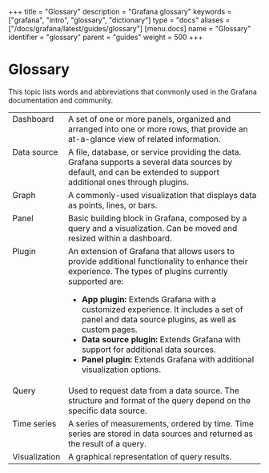 +++
title = "Glossary"
description = "Grafana glossary"
keywords = ["grafana", "intro", "glossary", "dictionary"]
type = "docs"
aliases = ["/docs/grafana/latest/guides/glossary"]
[menu.docs]
name = "Glossary"
identifier = "glossary"
parent = "guides"
weight = 500
+++

# Glossary

This topic lists words and abbreviations that commonly used in the Grafana documentation and community.

<table>
  <tr>
    <td style = "vertical-align: top;">Dashboard</td>
    <td>A set of one or more panels, organized and arranged into one or more rows, that provide an at-a-glance view of related information.</td>
  </tr>
  <tr>
    <td style = "vertical-align: top;">Data source</td>
    <td>A file, database, or service providing the data. Grafana supports a several data sources by default, and can be extended to support additional ones through plugins.</td>
  </tr>
    <tr>
    <td style = "vertical-align: top;">Graph</td>
    <td>A commonly-used visualization that displays data as points, lines, or bars.</td>
  </tr>
    <tr>
    <td style = "vertical-align: top;">Panel</td>
    <td>Basic building block in Grafana, composed by a query and a visualization. Can be moved and resized within a dashboard.</td>
  </tr>
  <tr>
    <td style = "vertical-align: top;">Plugin</td>
    <td>An extension of Grafana that allows users to provide additional functionality to enhance their experience. The types of plugins currently supported are:
    <ul>
      <li><b>App plugin:</b> Extends Grafana with a customized experience. It includes a set of panel and data source plugins, as well as custom pages.</li>
      <li><b>Data source plugin:</b> Extends Grafana with support for additional data sources.</li>
      <li><b>Panel plugin:</b> Extends Grafana with additional visualization options.</li>
    </ul>
    </td>
  </tr>
    <tr>
    <td style = "vertical-align: top;">Query</td>
    <td>Used to request data from a data source. The structure and format of the query depend on the specific data source.</td>
  </tr>
    <tr>
    <td style = "vertical-align: top;">Time series</td>
    <td>A series of measurements, ordered by time. Time series are stored in data sources and returned as the result of a query.</td>
  </tr>
  <tr>
    <td style = "vertical-align: top;">Visualization</td>
    <td>A graphical representation of query results.</td>
  </tr>
</table>
